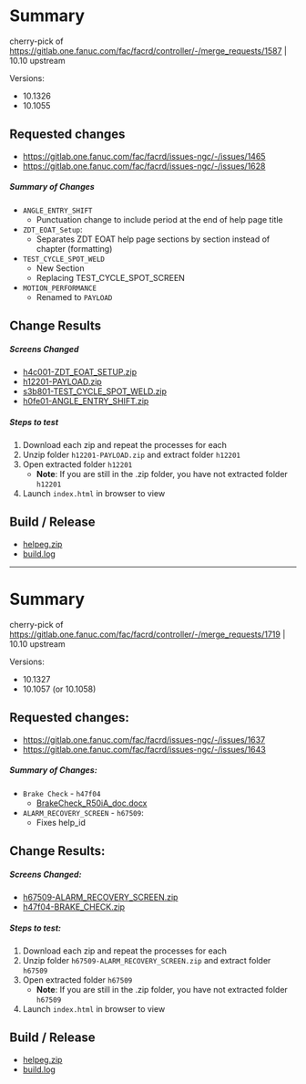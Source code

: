 # Summary

cherry-pick of <https://gitlab.one.fanuc.com/fac/facrd/controller/-/merge_requests/1587> | 10.10 upstream

Versions:

- 10.1326
- 10.1055

## Requested changes

- <https://gitlab.one.fanuc.com/fac/facrd/issues-ngc/-/issues/1465>
- <https://gitlab.one.fanuc.com/fac/facrd/issues-ngc/-/issues/1628>

##### Summary of Changes

- `ANGLE_ENTRY_SHIFT`
  - Punctuation change to include period at the end of help page title
- `ZDT_EOAT_Setup`:
  - Separates ZDT EOAT help page sections by section instead of chapter (formatting)
- `TEST_CYCLE_SPOT_WELD`
  - New Section
  - Replacing TEST_CYCLE_SPOT_SCREEN
- `MOTION_PERFORMANCE`
  - Renamed to `PAYLOAD`

## Change Results

##### Screens Changed

- [h4c001-ZDT_EOAT_SETUP.zip](/uploads/030bc43ff05ec18bd7520ca0b22922f2/h4c001-ZDT_EOAT_SETUP.zip)
- [h12201-PAYLOAD.zip](/uploads/f5c0553790f69b61719b21bf7431a397/h12201-PAYLOAD.zip)
- [s3b801-TEST_CYCLE_SPOT_WELD.zip](/uploads/d7ad6b6fc2c6a10237decc9992a700cb/s3b801-TEST_CYCLE_SPOT_WELD.zip)
- [h0fe01-ANGLE_ENTRY_SHIFT.zip](/uploads/8dbe449bf90db0c2cb683a7598ed2de2/h0fe01-ANGLE_ENTRY_SHIFT.zip)

##### Steps to test

1. Download each zip and repeat the processes for each
2. Unzip folder `h12201-PAYLOAD.zip` and extract folder `h12201`
3. Open extracted folder `h12201`
   - **Note**: If you are still in the .zip folder, you have not extracted folder `h12201`
4. Launch `index.html` in browser to view

## Build / Release

- [helpeg.zip](/uploads/4cf72171b6f9eafe440a79c9d0decde4/helpeg.zip)
- [build.log](/uploads/6d01c4bf0acfe4522f4e29be5a41e172/build.log)


-------------------------


# Summary

cherry-pick of https://gitlab.one.fanuc.com/fac/facrd/controller/-/merge_requests/1719 | 10.10 upstream

Versions:
- 10.1327
- 10.1057 (or 10.1058)

## Requested changes:
- https://gitlab.one.fanuc.com/fac/facrd/issues-ngc/-/issues/1637
- https://gitlab.one.fanuc.com/fac/facrd/issues-ngc/-/issues/1643

##### Summary of Changes:
- `Brake Check` - `h47f04`
  - [BrakeCheck_R50iA_doc.docx](/uploads/fabfdbf7143230fda71d2584e290a73f/BrakeCheck_R50iA_doc.docx)
- `ALARM_RECOVERY_SCREEN` - `h67509`:
  - Fixes help_id

## Change Results: 

##### Screens Changed:

- [h67509-ALARM_RECOVERY_SCREEN.zip](/uploads/1683b895b0248226a133eb57adebfec1/h67509-ALARM_RECOVERY_SCREEN.zip)
- [h47f04-BRAKE_CHECK.zip](/uploads/c76534c9f55fdb0ffbdb1a418e2a8c7b/h47f04-BRAKE_CHECK.zip)

##### Steps to test:

1. Download each zip and repeat the processes for each
2. Unzip folder `h67509-ALARM_RECOVERY_SCREEN.zip` and extract folder `h67509`
3. Open extracted folder `h67509`
   - **Note**: If you are still in the .zip folder, you have not extracted folder `h67509`
4. Launch `index.html` in browser to view

## Build / Release
- [helpeg.zip](/uploads/2a297e2042156cd028401e4b77b2e61a/helpeg.zip)
- [build.log](/uploads/d6d1919ce6b7f3e34143a54fed682c91/pub.log)